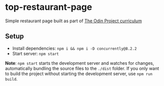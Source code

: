 # top-restaurant-page

Simple restaurant page built as part of [The Odin Project curriculum](https://www.theodinproject.com/lessons/node-path-javascript-restaurant-page)

## Setup

- Install dependencies: `npm i && npm i -D concurrently@8.2.2`
- Start server: `npm start`

**Note**: `npm start` starts the development server and watches for changes, automatically bundling the source files to the `./dist` folder. If you only want to build the project without starting the development server, use `npm run build`.
